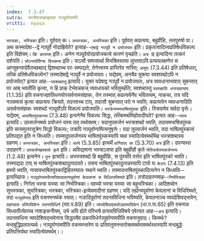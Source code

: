 ```yaml
---
index:  7.3.47
sutra:  भस्त्रैषाजाज्ञाद्वास्वा नञ्पूर्वाणामपि
vritti:  nyasa
---
```


`भस्त्रका, भस्त्रिका` इति। पूर्ववत् कः। `अभस्त्रका, अभस्त्रिका` इति। पूर्ववत् कप्रत्ययः, बहुव्रीहिः, ततपुरुषो वा।
अथ कस्मादेषा--द्वे नञ्पूर्वे नोदाह्रियेते? इत्याह--`एषाद्वे नञ्पूर्वे न प्रयोजयतः` इति। प्रकृतत्वादित्त्वप्रतिषेधविकल्प इति विज्ञेयम्। `किं कारणम्` इति। अनेन नञ्पूर्वयोरप्रयोजकत्वे कारणं पृच्छति। `अत्र हि` इत्यादिना तत्करं दर्शयति। `सोऽन्तर्वर्तिन्या विभक्त्या` इति। याऽसौ समासार्था विभक्तिस्तया लुप्तयाऽपि प्रत्ययलक्षणेन स आप्सुबन्तादेवैतच्छब्दाद् द्विशब्दाच्च परः सम्पद्यते, तेनेत्त्वस्य प्राप्तिरेव नास्ति; `असुपः` (7.3.44) इति प्रतिषेधात्, तत्किं प्रतिषेधविकल्पेन? तस्मादेषाद्वे नञ्पूर्वे न प्रयोजयतः।
यद्येवम्, अनयैव युक्त्या स्वशपब्दोऽपि न प्रयोजयेत्? इत्यत आह--`स्वशब्दस्तु` इत्यादि। युक्तं यदेषाद्व नञ्पूर्वे न प्रयोजयतः, अत्र व्यवधानाभावात् सुबन्तात् पर आब् भवतीति कृत्वा, न हि प्राक् टेर्भवन्नकज् व्यवधायको भवितुमर्हति; स्वशब्दस्तु `स्वमज्ञाति धनाख्यायाम्` (1.1.35) इति वचनाज्ज्ञातिधनयोरसर्वनामसंज्ञकः, तेन तस्मात् कप्रत्ययेनैव भवितव्यम्, नाकचा, तत्र यदि नञ्समासं कृत्वा कप्रत्ययः क्रियते, तदन्ताच्च टाप्, तदासौ सुबन्तात् परो न भवति; कप्रत्ययेन व्यवधानादिति असर्वनामंज्ञकः स्वशब्दो नञ्पूर्वोऽपि विकल्पं प्रयोजयति।
`भस्त्रेत्ययमभाषितपुंस्कः` इति। स्त्रियामेव सर्वदा वृत्तेः। यद्येवम्, `अभाषितपुंस्काच्च` (7.3.48) इत्यनेनैव विकल्पः सिद्धः, तत्किमर्थमिहोपादीयते? इत्यत आह--`तस्य` इत्यादि। उपसर्जनमर्थः प्रयोजनं यस्य तत् तथोक्तम्। यदानुपसर्जनं भस्त्राशब्दो भवति, तदायमभाषितपुंस्क इति सत्यमुत्तरसूत्रेण सिद्धो विकल्पः; तत्रापि नञ्पूर्वाणामित्यनुषृत्तेः। यदा तूपसर्जनं भवति, तदा भाषितपुंस्कत्वं प्रतिपद्यत इति न सिध्यति। तस्मादुपसर्जनस्य भाषितपुंस्कस्यापि यथा स्यादित्येवमर्थमिह भस्त्राशब्दस्य ग्रहणम्। `अभस्त्रका, अभस्त्रिका` इति। `अल्पे` (5.3.85) इत्यर्थे `प्रागिवात् कः` (5.3.70) `अत्र` इति। उपन्यस्त उदाहरणे। `उपसर्जनह्रस्वत्वे कृते` इति। अविद्यमाना भस्त्राऽसया इति बहुव्रीहौ कृते `गोस्त्रियोरुपसर्जनस्य` (1.2.48) इत्यनेन। `पुनः` इत्यादि। अभस्त्रशब्दो हि बहुव्रीहिः, स पुंस्यपि वर्त्तत इति भाषितपुंस्को भवति। तस्माद्यदा टाप् स भाषितपुंस्कशब्दादुत्पदयते। तसय भाषितपुंस्कादुत्पन्नस्यापि टापो यः `केऽणः` (7.4.13) इति ह्रस्वो भवति, नासावभाषितपुंस्काद्विहितस्यातः स्थाने भवति। तस्मादभाषितपुंस्कादित्यनेन न सिध्यति--इत्यभिप्रायः।
`नञ्पूर्वाणामपीत्यपिशब्दादन्यपूर्वाणां केवलानां च विधिरयमिष्यते` इति। तत्रोदाहरणमाह--`निर्भस्त्रिका` इत्यादि। निर्गता भस्त्रा यस्याः सा निर्भस्त्रिका। वह्व्यो भस्त्रा यस्याः सा बहुभस्त्रिका। आदिशब्देन सुभस्त्रका, सुभस्त्रिका; भस्त्रका, भस्त्रिका-इत्येवमादीनां ग्रहणम्। यदि तर्ह्यन्यपूर्वाणां केवलानां च विधिरिष्यते, तदा `नञ्पूर्वाणाम्` इति वचनमनर्थकं स्यात्। नञादिपूर्वाणां तदन्तविधिना भविष्यति, केवलनाञ्च व्यपदेशिवद्भावेन; `ग्रहणवता प्रतिपदिकेन तदन्तविधिर्न` (व्या.प.89) इति। `व्यपदेशिवद्भावोऽप्रातपदिकेन` (धा.प.पा.65) इति वचनान्न सिध्यतीत्येतच्च नाशङ्कनीयम्, उभे अपि ह्येते परिभाषे प्रत्ययविधिविषये एवेत्यत आह--`अत्र` इत्यादि। तदन्तवधिना व्यपदेशिवद्भावेनात्र सिद्धस्यैव प्रकरविधेर्नञ्पूर्वाणामपीति वचनानुवादः। किमर्थः? मन्दबुद्धिप्रतपत्त्यर्थः। नञ्पूर्वाणामपीति वचनमन्तरेण यः प्रतिपत्तुमनन्तरोक्तमर्थमसमर्थस्तस्यापि मन्दबुद्धेः प्रतिपत्तिर्यथा स्यादित्येवमर्थम्।।

